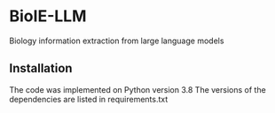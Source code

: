 # BioIE-LLM
Biology information extraction from large language models

## Installation
The code was implemented on Python version 3.8 The versions of the dependencies are listed in requirements.txt